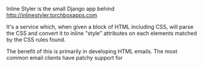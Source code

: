 Inline Styler is the small Django app behind http://inlinestyler.torchboxapps.com

It's a service which, when given a block of HTML including CSS, will parse the CSS and convert it to inline "style" attributes on each elements matched by the CSS rules found.

The benefit of this is primarily in developing HTML emails. The most common email clients have patchy support for <style> or <link> elements, but do on the whole support a varied set of CSS properties. Its therefore necessary to instead define styles in "style" attributes on each of the elements themselves, which is tedious for anything but the simplest of emails and introduces significant code maintenance problems. The Inline Styler frees up the developer to write CSS in less tedious/more maintainable ways: using proper selectors and rules, grouped in either a stylesheet or a <style> block. The Inline Styler converts these rules into the inline "style" attributes for you.

Additionally, among the email clients who do support CSS, support for individual CSS properties is variable. The Inline Styler will analyse your CSS and estimate a compatibility rating across all the email clients as a whole, alerting you to any particular properties likely to reduce compatibility.

You can see a working example of this service at http://inlinestyler.torchboxapps.com.

To use this app, CSS to be "inlined" must be presented in the HTML either
* linked absolutely e.g <link rel="stylesheet" href="http://mysite.com/styles.css" /> or
* provided in a <style> block in the <head> of the HTML, without @imports

Python requirements:
* lxml: http://lxml.de/
* cssutils: http://pypi.python.org/pypi/cssutils

Other requirements:
* css_compliance.csv: generated by hand from the "complete guide" Excel spreadsheet from Campaign Monitor http://www.campaignmonitor.com/css/. This requires periodic updates as campaign monitor release updates to their spreadsheet. If you edit the existing css_compliance.csv and compare it to the Excel spreadsheet you download from CM, the essential differences are that the XLS has been stripped of formatting, blank lines or duplicate groups of selector/element information.

Support:
Inline Styler was written several years ago partly as a personal "Hello World" experiment to learn Django/Python. I welcome anyone willing to fork and contribute to the code, but unfortunately I don't have a great deal of time to maintain this myself - for example updating the css compliance CSV. I'm instead releasing it to the public after many requests for the source.

Questions/Discussion:
* Find me on twitter at @davecranwell